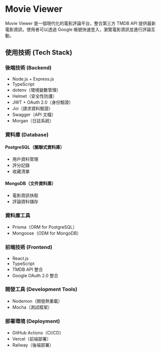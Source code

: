 # Movie Viewer

Movie Viewer 是一個現代化的電影評論平台，整合第三方 TMDB API 提供最新電影資訊，使用者可以透過 Google 帳號快速登入，瀏覽電影資訊並進行評論互動。

## 使用技術 (Tech Stack)

### 後端技術 (Backend)
- Node.js + Express.js
- TypeScript
- dotenv（環境變數管理）
- Helmet（安全性防護）
- JWT + OAuth 2.0（身份驗證）
- Joi（請求資料驗證）
- Swagger（API 文檔）
- Morgan（日誌系統）

### 資料庫 (Database)
#### PostgreSQL（關聯式資料庫）
- 用戶資料管理
- 評分記錄
- 收藏清單

#### MongoDB（文件資料庫）
- 電影資訊快取
- 評論資料儲存

### 資料庫工具
- Prisma（ORM for PostgreSQL）
- Mongoose（ODM for MongoDB）

### 前端技術 (Frontend)
- React.js
- TypeScript
- TMDB API 整合
- Google OAuth 2.0 整合

### 開發工具 (Development Tools)
- Nodemon（開發熱重載）
- Mocha（測試框架）

### 部署環境 (Deployment)
- GitHub Actions（CI/CD）
- Vercel（前端部署）
- Railway（後端部署）
